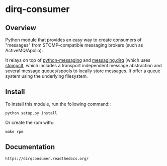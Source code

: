 dirq-consumer
=======

Overview
-------

Python module that provides an easy way to create consumers of "messages" from STOMP-compatible messaging brokers (such as ActiveMQ/Apollo).

It relays on top of [python-messaging](https://github.com/cern-mig/python-messaging) and [messaging.dirq](https://github.com/cern-mig/python-dirq) (which uses [stompclt](http://mig.web.cern.ch/mig/doc/stompclt.html), which includes a transport independent message abstraction and several message queues/spools to locally store messages. It offer a queue system using the underlying filesystem.

Install
-----

To install this module, run the following command::

    python setup.py install

Or create the rpm with::

    make rpm

Documentation
--------

    https://dirqconsumer.readthedocs.org/
